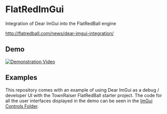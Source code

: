 # FlatRedImGui
Integration of Dear ImGui into the FlatRedBall engine

http://flatredball.com/news/dear-imgui-integration/

##  Demo

[![Demonstration Video](https://i.imgur.com/9rJUvbl.png)](https://www.youtube.com/watch?v=lgE4x9Dmm8s "Youtube Video")

## Examples

This repository comes with an example of using Dear ImGui as a debug / developer UI with the TownRaiser FlatRedBall starter project.  The  code for all the user interfaces displayed in the demo can be seen in the [ImGui Controls Folder](https://github.com/KallDrexx/FlatRedImGui/tree/master/examples/TownRaiserImGui/TownRaiserImGui/ImGuiControls).

